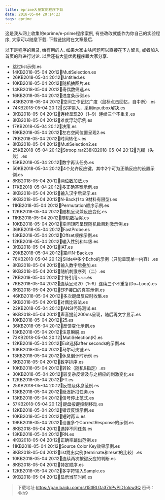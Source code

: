 ```yaml
---
title: eprime大量案例程序下载
date: 2018-05-04 20:14:23
tags: eprime
---
```


这是我从网上收集的eprime/e-prime程序案例, 有些改改就能作为你自己的实验程序, 大家可以随意下载. 下载链接附在文章最后.

以下是程序的目录, 给有用的人. 如果大家由啥问题可以直接在下方留言, 或者加入首页的群进行讨论. 以后还有大量优秀程序跟大家分享.

- 跳过list示例.es
- 14KB2018-05-04 20:12MutiSelection.es
- 26KB2018-05-04 20:12Untitled.es
- 10KB2018-05-04 20:12随机抽图片.es
- 14KB2018-05-04 20:12奇偶数筛选.es
- 16KB2018-05-04 20:12进度条示例.es
- 43KB2018-05-04 20:12空间工作记忆广度（鼠标点击回忆，自中断）.es
- 74KB2018-05-04 20:12汉字输入，采用inputbox解决.es
- 3KB2018-05-04 20:12连续呈现20（1~9）连续三个不重复.es
- 8KB2018-05-04 20:12难度浮动示例.es
- 17KB2018-05-04 20:12决策.es
- 19KB2018-05-04 20:12左右空间位置呈现2.es
- 7KB2018-05-04 20:12时间转化~.es
- 8KB2018-05-04 20:12MutiSelection2.es
- 25KB2018-05-04 20:12Stroop.rar238KB2018-05-04 20:12光栅（失败）.es
- 15KB2018-05-04 20:12数字再认任务.es
- 50KB2018-05-04 20:124个允许反应键，其中2个可为正确反应的设置示例.es
- 8KB2018-05-04 20:12两位数加法.es
- 17KB2018-05-04 20:12多正确答案示例.es
- 8KB2018-05-04 20:12输入汉字后显示.es
- 9KB2018-05-04 20:12N-Back(1 to 9材料有限型).es
- 11KB2018-05-04 20:12Permutation顺序示例.es
- 12KB2018-05-04 20:12随机呈现兼反应变化.es
- 11KB2018-05-04 20:12随机数抽奖.es
- 10KB2018-05-04 20:12空间矩阵呈现随机数目刺激示例.es
- 36KB2018-05-04 20:12FastProbe.es
- 13KB2018-05-04 20:12Offset顺序示例.es
- 12KB2018-05-04 20:12输入性别和年级.es
- 3KB2018-05-04 20:12IAT.es
- 29KB2018-05-04 20:12空间N-Back.es
- 76KB2018-05-04 20:12Slide中多个Echo的示例（只能呈现单一内容）.es
- 8KB2018-05-04 20:12输入数字后叠加.es
- 9KB2018-05-04 20:12随机刺激序列（二）.es
- 7KB2018-05-04 20:12字符引用~~~.es
- 7KB2018-05-04 20:12连续呈现20（1~9）连续三个不重复(Do~Loop).es
- 8KB2018-05-04 20:12ERP接口的真实示例.es
- 46KB2018-05-04 20:12多次键盘反应时收集.es
- 5KB2018-05-04 20:12对偶比较法.es
- 22KB2018-05-04 20:12ANSI代码测试.es
- 9KB2018-05-04 20:12声音提前200ms呈现，随后再文字显示.es
- 10KB2018-05-04 20:1225.es
- 36KB2018-05-04 20:12反馈变化示例.es
- 13KB2018-05-04 20:12注意瞬脱.es
- 73KB2018-05-04 20:12MutiSelection(K).es
- 12KB2018-05-04 20:12Exit选择after seconds的示例.es
- 10KB2018-05-04 20:12马尔可夫链.es
- 13KB2018-05-04 20:12休息倒计时示例.es
- 5KB2018-05-04 20:12数字排序.es
- 10KB2018-05-04 20:12转轮（随机&指定）.es
- 30KB2018-05-04 20:12较复杂反馈及与之相应的刺激变化.es
- 12KB2018-05-04 20:12FT.es
- 25KB2018-05-04 20:12反馈及休息范例.es
- 13KB2018-05-04 20:12延迟折扣任务.es
- 13KB2018-05-04 20:12信号停止范式.es
- 57KB2018-05-04 20:12键盘按键控制移动.es
- 12KB2018-05-04 20:12错误反馈示例.es
- 10KB2018-05-04 20:12短时再认.es
- 19KB2018-05-04 20:12设置多个CorrectResponse的示例.es
- 8KB2018-05-04 20:12选择不同任务.es
- 13KB2018-05-04 20:12RN.es
- 4KB2018-05-04 20:12正确率跳出范例.es
- 11KB2018-05-04 20:12Source Color Key效果示例.es
- 8KB2018-05-04 20:12list跳出实例(terminate和reset的比较）.es
- 10KB2018-05-04 20:12连续两次按键反应的判断.es
- 8KB2018-05-04 20:12特定顺序.es
- 12KB2018-05-04 20:12多字符输入Sample.es
- 9KB2018-05-04 20:12显示当前时间.es


> 下载地址:https://pan.baidu.com/s/15tlRLGa37hPvPlD1olcw3Q 密码：4kh9